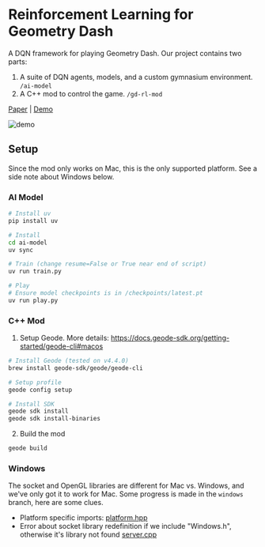 # Reinforcement Learning for Geometry Dash

A DQN framework for playing Geometry Dash. Our project contains two parts:

1. A suite of DQN agents, models, and a custom gymnasium environment. `/ai-model`
2. A C++ mod to control the game. `/gd-rl-mod`

[Paper](/docs/paper.pdf) | [Demo](https://youtu.be/PKDMGPf-PEA)

![demo](docs/demo.gif)

## Setup

Since the mod only works on Mac, this is the only supported platform. See a side note about Windows below.

### AI Model

```bash
# Install uv
pip install uv

# Install
cd ai-model
uv sync

# Train (change resume=False or True near end of script)
uv run train.py

# Play
# Ensure model checkpoints is in /checkpoints/latest.pt
uv run play.py
```

### C++ Mod

1. Setup Geode. More details: https://docs.geode-sdk.org/getting-started/geode-cli#macos

```bash
# Install Geode (tested on v4.4.0)
brew install geode-sdk/geode/geode-cli

# Setup profile
geode config setup

# Install SDK
geode sdk install
geode sdk install-binaries
```

2. Build the mod

```bash
geode build
```

### Windows

The socket and OpenGL libraries are different for Mac vs. Windows, and we've only got it to work for Mac. Some progress is made in the `windows` branch, here are some clues.

- Platform specific imports: [platform.hpp](https://github.com/ThePickleGawd/geometry-dash-ai/blob/windows/gd-rl-mod/src/utils/platform.hpp)
- Error about socket library redefinition if we include "Windows.h", otherwise it's library not found [server.cpp](https://github.com/ThePickleGawd/geometry-dash-ai/blob/windows/gd-rl-mod/src/utils/server.cpp)
